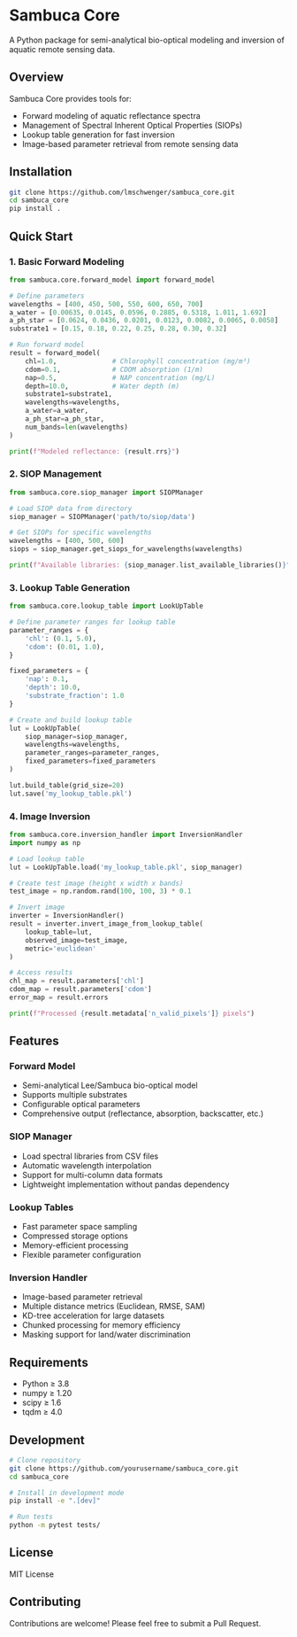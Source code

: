 # Sambuca Core

A Python package for semi-analytical bio-optical modeling and inversion of aquatic remote sensing data.

## Overview

Sambuca Core provides tools for:
- Forward modeling of aquatic reflectance spectra
- Management of Spectral Inherent Optical Properties (SIOPs)
- Lookup table generation for fast inversion
- Image-based parameter retrieval from remote sensing data

## Installation

```bash
git clone https://github.com/lmschwenger/sambuca_core.git
cd sambuca_core
pip install .
```

## Quick Start

### 1. Basic Forward Modeling

```python
from sambuca.core.forward_model import forward_model

# Define parameters
wavelengths = [400, 450, 500, 550, 600, 650, 700]
a_water = [0.00635, 0.0145, 0.0596, 0.2885, 0.5318, 1.011, 1.692]
a_ph_star = [0.0624, 0.0436, 0.0201, 0.0123, 0.0082, 0.0065, 0.0058]
substrate1 = [0.15, 0.18, 0.22, 0.25, 0.28, 0.30, 0.32]

# Run forward model
result = forward_model(
    chl=1.0,              # Chlorophyll concentration (mg/m³)
    cdom=0.1,             # CDOM absorption (1/m)
    nap=0.5,              # NAP concentration (mg/L)
    depth=10.0,           # Water depth (m)
    substrate1=substrate1,
    wavelengths=wavelengths,
    a_water=a_water,
    a_ph_star=a_ph_star,
    num_bands=len(wavelengths)
)

print(f"Modeled reflectance: {result.rrs}")
```

### 2. SIOP Management

```python
from sambuca.core.siop_manager import SIOPManager

# Load SIOP data from directory
siop_manager = SIOPManager('path/to/siop/data')

# Get SIOPs for specific wavelengths
wavelengths = [400, 500, 600]
siops = siop_manager.get_siops_for_wavelengths(wavelengths)

print(f"Available libraries: {siop_manager.list_available_libraries()}")
```

### 3. Lookup Table Generation

```python
from sambuca.core.lookup_table import LookUpTable

# Define parameter ranges for lookup table
parameter_ranges = {
    'chl': (0.1, 5.0),
    'cdom': (0.01, 1.0),
}

fixed_parameters = {
    'nap': 0.1,
    'depth': 10.0,
    'substrate_fraction': 1.0
}

# Create and build lookup table
lut = LookUpTable(
    siop_manager=siop_manager,
    wavelengths=wavelengths,
    parameter_ranges=parameter_ranges,
    fixed_parameters=fixed_parameters
)

lut.build_table(grid_size=20)
lut.save('my_lookup_table.pkl')
```

### 4. Image Inversion

```python
from sambuca.core.inversion_handler import InversionHandler
import numpy as np

# Load lookup table
lut = LookUpTable.load('my_lookup_table.pkl', siop_manager)

# Create test image (height x width x bands)
test_image = np.random.rand(100, 100, 3) * 0.1

# Invert image
inverter = InversionHandler()
result = inverter.invert_image_from_lookup_table(
    lookup_table=lut,
    observed_image=test_image,
    metric='euclidean'
)

# Access results
chl_map = result.parameters['chl']
cdom_map = result.parameters['cdom']
error_map = result.errors

print(f"Processed {result.metadata['n_valid_pixels']} pixels")
```

## Features

### Forward Model
- Semi-analytical Lee/Sambuca bio-optical model
- Supports multiple substrates
- Configurable optical parameters
- Comprehensive output (reflectance, absorption, backscatter, etc.)

### SIOP Manager
- Load spectral libraries from CSV files
- Automatic wavelength interpolation
- Support for multi-column data formats
- Lightweight implementation without pandas dependency

### Lookup Tables
- Fast parameter space sampling
- Compressed storage options
- Memory-efficient processing
- Flexible parameter configuration

### Inversion Handler
- Image-based parameter retrieval
- Multiple distance metrics (Euclidean, RMSE, SAM)
- KD-tree acceleration for large datasets
- Chunked processing for memory efficiency
- Masking support for land/water discrimination

## Requirements

- Python ≥ 3.8
- numpy ≥ 1.20
- scipy ≥ 1.6
- tqdm ≥ 4.0

## Development

```bash
# Clone repository
git clone https://github.com/yourusername/sambuca_core.git
cd sambuca_core

# Install in development mode
pip install -e ".[dev]"

# Run tests
python -m pytest tests/
```

## License

MIT License

## Contributing

Contributions are welcome! Please feel free to submit a Pull Request.